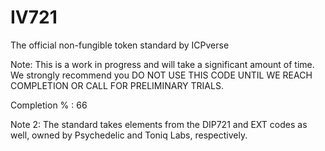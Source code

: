 # IV721
The official non-fungible token standard by ICPverse

Note: This is a work in progress and will take a significant amount of time. We strongly recommend you DO NOT USE THIS CODE UNTIL WE REACH COMPLETION OR CALL FOR PRELIMINARY TRIALS.

Completion % : 66

Note 2: The standard takes elements from the DIP721 and EXT codes as well, owned by Psychedelic and Toniq Labs, respectively.
